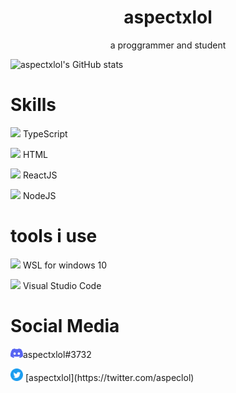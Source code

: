 <h1 align="center">aspectxlol</h1>
<p align="center">a proggrammer and student</p>

![aspectxlol's GitHub stats](https://github-readme-stats.vercel.app/api?username=discordjs&count_private=true&count_private=true&show_icons=true&theme=radical)

# Skills
<img width="20" src="https://external-content.duckduckgo.com/iu/?u=https%3A%2F%2Fupload.wikimedia.org%2Fwikipedia%2Fcommons%2Fthumb%2F4%2F4c%2FTypescript_logo_2020.svg%2F512px-Typescript_logo_2020.svg.png&f=1&nofb=1" /> TypeScript 

<img width="20" src="https://external-content.duckduckgo.com/iu/?u=https%3A%2F%2Flogos-download.com%2Fwp-content%2Fuploads%2F2017%2F07%2FHTML5_badge.png&f=1&nofb=1" /> HTML

<img width="20" src="https://external-content.duckduckgo.com/iu/?u=http%3A%2F%2Flogos-download.com%2Fwp-content%2Fuploads%2F2016%2F09%2FReact_logo_logotype_emblem.png&f=1&nofb=1" /> ReactJS

<img width="20" src="https://upload.wikimedia.org/wikipedia/commons/thumb/d/d9/Node.js_logo.svg/1280px-Node.js_logo.svg.png" /> NodeJS

# tools i use

<img width="20" src="https://upload.wikimedia.org/wikipedia/commons/thumb/a/ab/Logo-ubuntu_cof-orange-hex.svg/1200px-Logo-ubuntu_cof-orange-hex.svg.png" /> WSL for windows 10

<img width="20" src="https://upload.wikimedia.org/wikipedia/commons/9/9a/Visual_Studio_Code_1.35_icon.svg"> Visual Studio Code

# Social Media

<img width="20" src="./assets/icon_clyde_blurple_RGB.svg">aspectxlol#3732

<img width="20" src="./assets/Twitter social icons - circle - blue.svg">
[aspectxlol](https://twitter.com/aspeclol)


